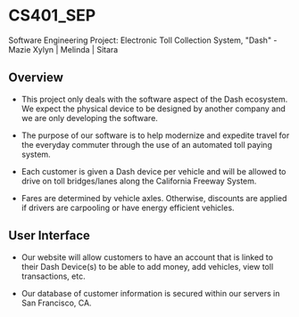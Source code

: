 # CS401_SEP
Software Engineering Project: Electronic Toll Collection System, "Dash" - Mazie Xylyn | Melinda | Sitara

Overview
--------
- This project only deals with the software aspect of the Dash ecosystem.﻿ We expect the physical device to be designed by another company and we are only developing the software.

- The purpose of our software is to help modernize and expedite travel for the everyday commuter through the use of an automated toll paying system.

- Each customer is given a Dash device per vehicle and will be allowed to drive on toll bridges/lanes along the California Freeway System.

- Fares are determined by vehicle axles. Otherwise, discounts are applied if drivers are carpooling or have energy efficient vehicles.

User Interface
--------------
- Our website will allow customers to have an account that is linked to their Dash Device(s) to be able to add money, add vehicles, view toll transactions, etc.

- Our database of customer information is secured within our servers in San Francisco, CA.
